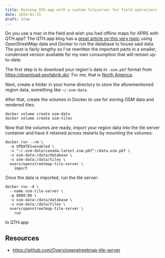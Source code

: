 ```yaml
---
title: Running QTH.app with a custom tileserver for field operations
date: 2024-01-15
draft: true
---
```


Do you use a mac in the field and wish you had offline maps for APRS with QTH.app? The QTH.app blog has a [great article on this very topic](https://www.w8wjb.com/wp/2021/07/29/offline-maps-with-qth/) using OpenStreetMap data and Docker to run the database to house said data. The post is fairly lengthy so I've rewritten the important parts in a smaller, condensed version available for my own consumption that will remain up-to-date.

<!-- break -->
The first step is to download your region's data in `.osm.pbf` format from <https://download.geofabrik.de/>. For me, that is [North America](https://download.geofabrik.de/north-america.html).

Next, create a folder in your home directory to store the aforementioned region data, something like `~/.osm-data`.

After that, create the volumes in Docker to use for storing OSM data and rendered tiles:

```shell
docker volume create osm-data
docker volume create osm-tiles
```

Now that the volumes are ready, import your region data into the tile server container and have it retained across restarts by mounting the volumes:

```shell
docker run --rm \
  -e UPDATES=enabled \
  -v "~/.osm-data/canada-latest.osm.pbf":/data.osm.pbf \
  -v osm-data:/data/database \
  -v osm-data:/data/tiles \
  overv/openstreetmap-tile-server \
    import
```

Once the data is imported, run the tile server:

```shell
docker run -d \
  --name osm-tile-server \
  -p 8080:80 \
  -v osm-data:/data/database \
  -v osm-data:/data/tiles \
  overv/openstreetmap-tile-server \
    run
```

In QTH.app

## Resources

- <https://github.com/Overv/openstreetmap-tile-server>
